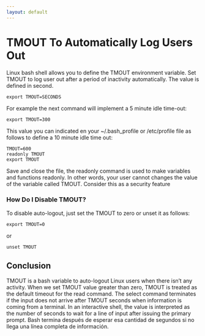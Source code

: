 ```yaml
---
layout: default
---
```


#  [](#header-1) TMOUT To Automatically Log Users Out

Linux bash shell allows you to define the TMOUT environment variable. Set TMOUT to log user out after a period of inactivity automatically. The value is defined in second.
```
export TMOUT=SECONDS
```

For example the next command will implement a 5 minute idle time-out:
```
export TMOUT=300
```

This value you can indicated en your ~/.bash_profile or /etc/profile file as follows to define a 10 minute idle time out:
```
TMOUT=600
readonly TMOUT
export TMOUT
```

Save and close the file, the readonly command is used to make variables and functions readonly. In other words, your user cannot changes the value of the variable called TMOUT. Consider this as a security feature

### How Do I Disable TMOUT?
To disable auto-logout, just set the TMOUT to zero or unset it as follows:
```
export TMOUT=0
```
or
```
unset TMOUT
```

## Conclusion

TMOUT is a bash variable to auto-logout Linux users when there isn’t any activity. When we set TMOUT value greater than zero, TMOUT is treated as the default timeout for the read command. The select command terminates if the input does not arrive after TMOUT seconds when information is coming from a terminal. In an interactive shell, the value is interpreted as the number of seconds to wait for a line of input after issuing the primary prompt. Bash termina después de esperar esa cantidad de segundos si no llega una línea completa de información.